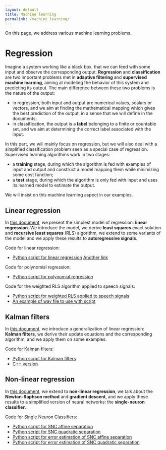 ```yaml
---
layout: default
title: Machine learning
permalink: /machine_learning/
---
```


On this page, we address various machine learning problems.

# Regression

Imagine a system working like a black box,
that we can feed with some input and observe the corresponding output.
**Regression** and **classification** are two important problems
met in **adaptive filtering** and **supervised machine learning**,
aiming at modeling the behavior of this system and predicting its output.
The main difference between these two problems is the nature of the output:
* in regression, both input and output are numerical values,
scalars or vectors, and we aim at finding the mathematical mapping
which gives the best prediction of the output,
in a sense that we will define in the documents;
* in classification, the output is a **label** belonging to a finite or countable set,
and we aim at determining the correct label associated with the input.

In this part, we will mainly focus on regression, but we will also deal with a simplified classification problem
seen as a special case of regression. Supervised learning algorithms work in two stages:
* a **training** stage, during which the algorithm is fed with examples of input and output
and construct a model mapping them while minimizing some cost function;
* a **test** stage, during which the algorithm is only fed with input
and uses its learned model to estimate the output.

We will insist on this machine learning aspect in our examples. 

## Linear regression

In [this document](/machine_learning/pdfs/LinearRegression.pdf),
we present the simplest model of regression: **linear regression**.
We introduce the model, we derive **least squares** exact solution and **recursive least squares** (RLS) algorithm,
we extend to some variants of the model and we apply these results to **autoregressive signals**.

Code for linear regression:
* <a href="python_RLS" class="image fit">Python script for linear regression</a>
[Another link](python_RLS)

Code for polynomial regression:
* <a href="python_polynomial_regression" class="image fit">Python script for polynomial regression</a>

Code for the weighted RLS algorithm applied to speech signals:
* <a href="python_weighted_RLS" class="image fit">Python script for weighted RLS applied to speech signals</a>
* <a href="https://grfreche.github.io/sources/linear_regression/hello.wav" class="image fit">An example of wav file to use with script</a>

## Kalman filters

In [this document](/machine_learning/pdfs/KalmanFilters.pdf),
we introduce a generalization of linear regression: **Kalman filters**,
we derive their update equations and the corresponding algorithm, and we apply them on some examples.

Code for Kalman filters:
* <a href="python_kalman" class="image fit">Python script for Kalman filters</a>
* <a href="cpp_kalman" class="image fit">C++ version</a>

## Non-linear regression

In [this document](/machine_learning/pdfs/NonLinearRegression.pdf),
we extend to **non-linear regression**, we talk about the **Newton-Raphson method** and **gradient descent**,
and we apply these results to a simplified version of neural networks: the **single-neuron classifier**.

Code for Single Neuron Classifiers:
* <a href="python_SNC_affine" class="image fit">Python script for SNC affine separation</a>
* <a href="python_SNC_quadratic" class="image fit">Python script for SNC quadratic separation</a>
* <a href="python_SNC_affine_error" class="image fit">Python script for error estimation of SNC affine separation</a>
* <a href="python_SNC_quadratic_error" class="image fit">Python script for error estimation of SNC quadratic separation</a>

[jekyll-organization]: https://github.com/jekyll
